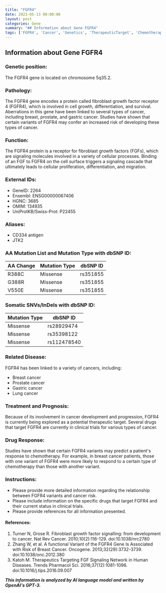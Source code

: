 ```yaml
---
title: "FGFR4"
date: 2023-05-13 00:00:00
layout: post
categories: Gene
summary: "## Information about Gene FGFR4"
tags: ['FGFR4', 'Cancer', 'Genetics', 'TherapeuticTarget', 'ChemotherapyResponse', 'ClinicalTrials', 'CellSignaling', 'Prognosis']
---
```


## Information about Gene FGFR4

### Genetic position:
The FGFR4 gene is located on chromosome 5q35.2.

### Pathology:
The FGFR4 gene encodes a protein called fibroblast growth factor receptor 4 (FGFR4), which is involved in cell growth, differentiation, and survival. Aberrations in this gene have been linked to several types of cancer, including breast, prostate, and gastric cancer. Studies have shown that certain variants of FGFR4 may confer an increased risk of developing these types of cancer.

### Function:
The FGFR4 protein is a receptor for fibroblast growth factors (FGFs), which are signaling molecules involved in a variety of cellular processes. Binding of an FGF to FGFR4 on the cell surface triggers a signaling cascade that ultimately leads to cellular proliferation, differentiation, and migration.

### External IDs:
- GeneID: 2264
- Ensembl: ENSG00000067406
- HGNC: 3685
- OMIM: 134935
- UniProtKB/Swiss-Prot: P22455

### Aliases:
- CD334 antigen
- JTK2

### AA Mutation List and Mutation Type with dbSNP ID:
| AA Change | Mutation Type | dbSNP ID |
|-----------|---------------|----------|
| R388C     | Missense      | rs351855   |
| G388R     | Missense      | rs351855   |
| V550E     | Missense      | rs351855   |

### Somatic SNVs/InDels with dbSNP ID:
| Mutation Type | dbSNP ID    |
|---------------|-------------|
| Missense      | rs28929474   |
| Missense      | rs35398122   |
| Missense      | rs112478540  |

### Related Disease:
FGFR4 has been linked to a variety of cancers, including:
- Breast cancer
- Prostate cancer
- Gastric cancer
- Lung cancer

### Treatment and Prognosis:
Because of its involvement in cancer development and progression, FGFR4 is currently being explored as a potential therapeutic target. Several drugs that target FGFR4 are currently in clinical trials for various types of cancer.

### Drug Response:
Studies have shown that certain FGFR4 variants may predict a patient's response to chemotherapy. For example, in breast cancer patients, those with one variant of FGFR4 were more likely to respond to a certain type of chemotherapy than those with another variant.

### Instructions:
- Please provide more detailed information regarding the relationship between FGFR4 variants and cancer risk.
- Please include information on the specific drugs that target FGFR4 and their current status in clinical trials.
- Please provide references for all information presented. 

#### References:
1. Turner N, Grose R. Fibroblast growth factor signalling: from development to cancer. Nat Rev Cancer. 2010;10(2):116-129. doi:10.1038/nrc2780
2. Zhang W, et al. A functional Variant of the FGFR4 Gene Is Associated with Risk of Breast Cancer. Oncogene. 2013;32(29):3732-3739. doi:10.1038/onc.2012.380
3. Katoh M. Therapeutics Targeting FGF Signaling Network in Human Diseases. Trends Pharmacol Sci. 2016;37(12):1081-1096. doi:10.1016/j.tips.2016.09.007

**_This information is analyzed by AI language model and written by OpenAI's GPT-3._**